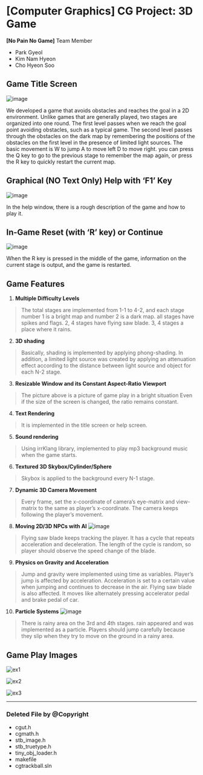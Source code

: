 # [Computer Graphics] CG Project: 3D Game



**[No Pain No Game]** Team Member
 - Park Gyeol
 - Kim Nam Hyeon
 - Cho Hyeon Soo

## Game Title Screen
![image](https://user-images.githubusercontent.com/38035440/143734938-eee4086f-da97-465f-a7db-9bc75edc652c.png)

We developed a game that avoids obstacles and reaches the goal in a 2D environment. Unlike games that are generally played, two stages are organized into one round. The first level passes when we reach the goal point avoiding obstacles, such as a typical game. The second level passes through the obstacles on the dark map by remembering the positions of the obstacles on the first level in the presence of limited light sources. The basic movement is W to jump A to move left D to move right. you can press the Q key to go to the previous stage to remember the map again, or press the R key to quickly restart the current map.

## Graphical (NO Text Only) Help with ‘F1’ Key
![image](https://user-images.githubusercontent.com/38035440/143734948-537298fb-663e-46e4-b133-46fe1282edb5.png)

In the help window, there is a rough description of the game and how to play it.

## In-Game Reset (with ‘R’ key) or Continue
![image](https://user-images.githubusercontent.com/38908136/176219685-a6e291e7-b96e-413f-b985-9726f515441f.png)

When the R key is pressed in the middle of the game, information on the current stage is output, and the game is restarted.

## Game Features
1. __Multiple Difficulty Levels__
>   The total stages are implemented from 1-1 to 4-2, and each stage number 1 is a bright map and number 2 is a dark map. all stages have spikes and flags. 2, 4 stages have flying saw blade. 3, 4 stages a place where it rains.
2. __3D shading__
>   Basically, shading is implemented by applying phong-shading. In addition, a limited light source was created by applying an attenuation effect according to the distance between light source and object for each N-2 stage.
3. __Resizable Window and its Constant Aspect-Ratio Viewport__
>   The picture above is a picture of game play in a bright situation Even if the size of the screen is changed, the ratio remains constant.
4. __Text Rendering__
>   It is implemented in the title screen or help screen.
5. __Sound rendering__
>   Using irrKlang library, implemented to play mp3 background music when the game starts.
6. __Textured 3D Skybox/Cylinder/Sphere__
>   Skybox is applied to the background every N-1 stage. 
7. __Dynamic 3D Camera Movement__
>   Every frame, set the x-coordinate of camera’s eye-matrix and view-matrix to the same as player’s x-coordinate. The camera keeps following the player’s movement.
8. __Moving 2D/3D NPCs with AI__
![image](https://user-images.githubusercontent.com/38035440/143734958-5fe7aff6-a8c5-40ec-8d95-eecf825f6ec9.png)
>   Flying saw blade keeps tracking the player. It has a cycle that repeats acceleration and deceleration. The length of the cycle is random, so player should observe the speed change of the blade.
9. __Physics on Gravity and Acceleration__
>   Jump and gravity were implemented using time as variables. Player’s jump is affected by acceleration. Acceleration is set to a certain value when jumping and continues to decrease in the air. Flying saw blade is also affected. It moves like alternately pressing accelerator pedal and brake pedal of car.
10. __Particle Systems__
![image](https://user-images.githubusercontent.com/38035440/143734962-d5d11fb3-6d3f-405c-90ad-9aad8bb22f0d.png)
>   There is rainy area on the 3rd and 4th stages. rain appeared and was implemented as a particle. Players should jump carefully because they slip when they try to move on the ground in a rainy area.


## Game Play Images
![ex1](https://user-images.githubusercontent.com/38908136/176224231-d59d7160-6ff6-45b2-ae54-ca0b2bb3ed8b.png)


![ex2](https://user-images.githubusercontent.com/38908136/176224265-13f56301-cffb-4918-81d3-d3133d968ffc.png)


![ex3](https://user-images.githubusercontent.com/38908136/176224284-fed4dacc-38ce-4040-88c3-c8d64c957f2c.png)


***

### Deleted File by @Copyright
 - cgut.h
 - cgmath.h
 - stb_image.h
 - stb_truetype.h
 - tiny_obj_loader.h
 - makefile
 - cgtrackball.sln
